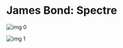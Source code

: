 # James Bond: Spectre

![img 0](https://i.imgur.com/iro2YG2.jpg)

![img 1](https://i.imgur.com/W1ef0jE.png)

